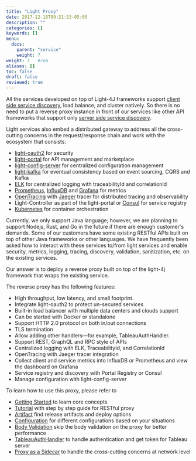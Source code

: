 ```yaml
---
title: "Light Proxy"
date: 2017-12-16T09:21:13-05:00
description: ""
categories: []
keywords: []
menu:
  docs:
    parent: "service"
    weight: 7
weight: 7	#rem
aliases: []
toc: false
draft: false
reviewed: true
---
```


All the services developed on top of Light-4J frameworks support [client side service discovery](http://microservices.io/patterns/client-side-discovery.html), load balance, and cluster natively. So there is no need to put a reverse proxy instance in front of our services like other API frameworks that support only [server side service discovery](http://microservices.io/patterns/server-side-discovery.html). 

Light services also embed a distributed gateway to address all the cross-cutting concerns in the request/response chain and work with the ecosystem that consists:

* [light-oauth2](https://github.com/networknt/light-oauth2) for security
* [light-portal](https://github.com/networknt/light-portal) for API management and marketplace
* [light-config-server](https://github.com/networknt/light-config-server) for centralized configuration management
* [light-kafka](https://github.com/networknt/light-kafka) for eventual consistency based on event sourcing, CQRS and Kafka
* [ELK](https://www.elastic.co/webinars/introduction-elk-stack) for centralized logging with traceabilityId and correlationId
* [Prometheus](https://prometheus.io/), [InfluxDB](https://github.com/influxdata/influxdb) and [Grafana](https://github.com/grafana/grafana) for metrics
* [OpenTracing](https://opentracing.io/) with [Jaeger](https://www.jaegertracing.io/) tracer for distributed tracing and observability
* Light-Controller as part of the light-portal or [Consul](https://github.com/hashicorp/consul) for service registry
* [Kubernetes](https://kubernetes.io/) for container orchestration

Currently, we only support Java language; however, we are planning to support Nodejs, Rust, and Go in the future if there are enough customer's demands. Some of our customers have some existing RESTful APIs built on top of other Java frameworks or other languages. We have frequently been asked how to interact with these services to/from light services and enable security, metrics, logging, tracing, discovery, validation, sanitization, etc. on the existing services. 

Our answer is to deploy a reverse proxy built on top of the light-4j framework that wraps the existing service. 

The reverse proxy has the following features:

* High throughput, low latency, and small footprint. 
* Integrate light-oauth2 to protect un-secured services
* Built-in load balancer with multiple data centers and clouds support
* Can be started with Docker or standalone
* Support HTTP 2.0 protocol on both in/out connections
* TLS termination
* Allow adding other handlers—for example, TableauAuthHandler.
* Support REST, GraphQL and RPC style of APIs
* Centralized logging with ELK, TraceabilityId, and CorrelationId
* OpenTracing with Jaeger tracer integration
* Collect client and service metrics into InfluxDB or Prometheus and view the dashboard on Grafana
* Service registry and discovery with Portal Registry or Consul
* Manage configuration with light-config-server

To learn how to use this proxy, please refer to 

* [Getting Started][] to learn core concepts
* [Tutorial][] with step by step guide for RESTful proxy
* [Artifact][] find release artifacts and deploy options
* [Configuration][] for different configurations based on your situations
* [Body Validation][] skip the body validation on the proxy for better performance
* [TableauAuthHandler][] to handle authentication and get token for Tableau server
* [Proxy as a Sidecar][] to handle the cross-cutting concerns at network level
  
[Getting Started]: /getting-started/light-proxy/
[Tutorial]: /tutorial/proxy/
[Configuration]: /service/proxy/configuration/
[Artifact]: /service/proxy/artifact/
[TableauAuthHandler]: /service/proxy/tableau/
[Body Validation]: /service/proxy/body-validation/
[Proxy as a Sidecar]: /service/proxy/sidecar/
